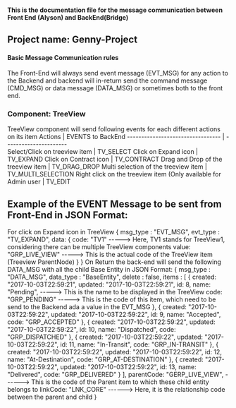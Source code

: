 ####  This is the documentation file for the message communication between Front End (Alyson) and BackEnd(Bridge)  ####
## Project name: Genny-Project ##

#### Basic Message Communication rules  ####
The Front-End will always send event message (EVT_MSG) for any action to the Backend and backend will in-return send the command message (CMD_MSG) or data message (DATA_MSG) or sometimes both to the front end.



### Component: TreeView ###
TreeView component will send following events for each different actions on its item
   Actions  		                    | EVENTS to BackEnd
  --------------------------------- | ----------------------        
   Select/Click on treeview item    |  TV_SELECT
   Click on Expand icon             |  TV_EXPAND
   Click on Contract icon           |  TV_CONTRACT
   Drag and Drop of the treeview item | TV_DRAG_DROP
   Multi selection of the treeview item  | TV_MULTI_SELECTION
   Right click on the treeview item (Only available for Admin user  |  TV_EDIT
   
   ## Example of the EVENT Message to be sent from Front-End in JSON Format:
   For click on Expand icon in TreeView
    {
      msg_type : "EVT_MSG",
      evt_type : "TV_EXPAND",
      data:
          {
             code: "TV1"    -----> Here, TV1 stands for TreeView1, considering there can be multiple TreeView components
             value: "GRP_LIVE_VIEW"   -----> This is the actual code of the TreeView item (Treeview ParentNode)
           }
     }
     On Return the back-end will send the following DATA_MSG with all the child Base Entity in JSON Format:
     {
        msg_type : "DATA_MSG",
        data_type : "BaseEntity",
        delete    : false,
        items  : [
                {
                    created: "2017-10-03T22:59:21",
                    updated: "2017-10-03T22:59:21",
                    id: 8,
				    name: "Pending",           -----> This is the name to be displayed in the TreeView
					code: "GRP_PENDING"        ----->  This is the code of this item, which need to be send to the Backend ada a value in the EVT_MSG
                 },
                 {
					created: "2017-10-03T22:59:22",
  					updated: "2017-10-03T22:59:22",
					id: 9,
					name: "Accepted",
					code: "GRP_ACCEPTED"
				},
				{
				    created: "2017-10-03T22:59:22",
					updated: "2017-10-03T22:59:22",
					id: 10,
					name: "Dispatched",
					code: "GRP_DISPATCHED"
				},
				{
					created: "2017-10-03T22:59:22",
					updated: "2017-10-03T22:59:22",
					id: 11,
					name: "In-Transit",
					code: "GRP_IN-TRANSIT"
			    },
			    {
					created: "2017-10-03T22:59:22",
					updated: "2017-10-03T22:59:22",
					id: 12,
					name: "At-Destination",
					code: "GRP_AT-DESTINATION"
				},
				{
					created: "2017-10-03T22:59:22",
				    updated: "2017-10-03T22:59:22",
					id: 13,
					name: "Delivered",
					code: "GRP_DELIVERED"
				}
		     ],
		     parentCode: "GERP_LIVE_VIEW",    ------> This is the code of the Parent item to which these child entity belongs to
		     linkCode: "LNK_CORE"             ------> Here, it is the relationship code between the parent and child
	 }
	 
				
				
				
                       
     
         
     
     
     
   





